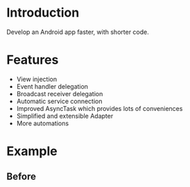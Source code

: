 Introduction
============

Develop an Android app faster, with shorter code.

Features
========

- View injection
- Event handler delegation
- Broadcast receiver delegation
- Automatic service connection
- Improved AsyncTask which provides lots of conveniences
- Simplified and extensible Adapter
- More automations
 
Example
=======

Before
------

```javascript
```
